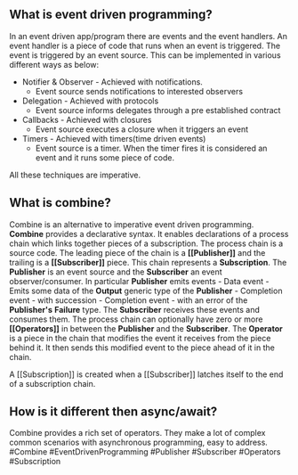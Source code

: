 ## What is event driven programming?
In an event driven app/program there are events and the event handlers. 
An event handler is a piece of code that runs when an event is triggered.
The event is triggered by an event source.
This can be implemented in various different ways as below:
- Notifier & Observer - Achieved with notifications.
	- Event source sends notifications to interested observers
- Delegation - Achieved with protocols
	- Event source informs delegates through a pre established contract
- Callbacks - Achieved with closures
	- Event source executes a closure when it triggers an event
- Timers - Achieved with timers(time driven events)
	- Event source is a timer. When the timer fires it is considered an event and it runs some piece of code.

All these techniques are imperative.

## What is combine?
Combine is an alternative to imperative event driven programming.
**Combine** provides a declarative syntax.
It enables declarations of a process chain which links together pieces of a subscription.
The process chain is a source code.
The leading piece of the chain is a **[[Publisher]]** and the trailing is a **[[Subscriber]]** piece.
This chain represents a **Subscription**.
The **Publisher** is an event source and the **Subscriber** an event observer/consumer.
In particular **Publisher** emits events
	- Data event - Emits some data of the **Output** generic type of the **Publisher**
	- Completion event - with succession
	- Completion event - with an error of the **Publisher's** **Failure** type.
The **Subscriber** receives these events and consumes them.
The process chain can optionally have zero or more **[[Operators]]** in between the **Publisher** and the **Subscriber**.
The **Operator** is a piece in the chain that modifies the event it receives from the piece behind it.
It then sends this modified event to the piece ahead of it in the chain.

A [[Subscription]] is created when a [[Subscriber]] latches itself to the end of a subscription chain.
## How is it different then async/await?
Combine provides a rich set of operators.
They make a lot of complex common scenarios with asynchronous programming, easy to address.
#Combine #EventDrivenProgramming #Publisher #Subscriber #Operators
#Subscription